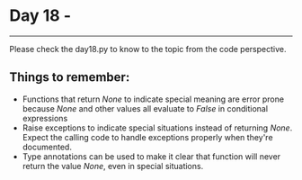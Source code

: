# Day 18 -

---

Please check the day18.py to know to the topic from the code perspective.

## Things to remember:

-   Functions that return _None_ to indicate special meaning are error prone because _None_ and other values all evaluate to _False_ in conditional expressions
-   Raise exceptions to indicate special situations instead of returning _None_. Expect the calling code to handle exceptions properly when they're documented.
-   Type annotations can be used to make it clear that function will never return the value _None_, even in special situations.
